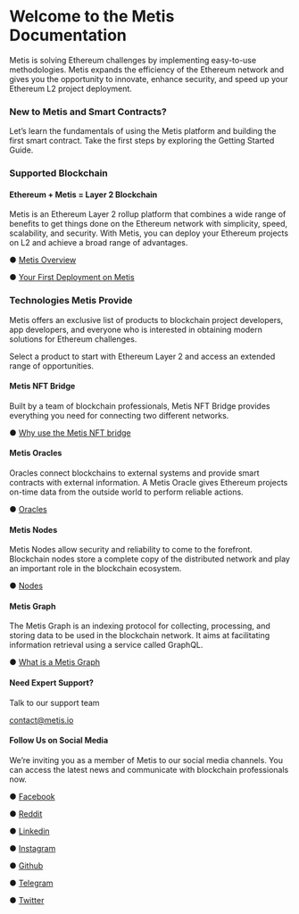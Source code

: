 # Welcome to the Metis Documentation

Metis is solving Ethereum challenges by implementing easy-to-use methodologies. Metis expands the efficiency of the Ethereum network and gives you the opportunity to innovate, enhance security, and speed up your Ethereum L2 project deployment.

### New to Metis and Smart Contracts? <a href="#_dwjm1jtchshk" id="_dwjm1jtchshk"></a>

Let’s learn the fundamentals of using the Metis platform and building the first smart contract. Take the first steps by exploring the Getting Started Guide.

### Supported Blockchain <a href="#_u8xd4c31zhhy" id="_u8xd4c31zhhy"></a>

#### Ethereum + Metis = Layer 2 Blockchain <a href="#_tco37psc9v48" id="_tco37psc9v48"></a>

Metis is an Ethereum Layer 2 rollup platform that combines a wide range of benefits to get things done on the Ethereum network with simplicity, speed, scalability, and security. With Metis, you can deploy your Ethereum projects on L2 and achieve a broad range of advantages.

●     [Metis Overview](readme/metis-overview.md)

●     [Your First Deployment on Metis](readme/a-complete-guide-to-deploying-on-the-metis-platform.md)

### Technologies Metis Provide <a href="#_7dc02qqfr79w" id="_7dc02qqfr79w"></a>

Metis offers an exclusive list of products to blockchain project developers, app developers, and everyone who is interested in obtaining modern solutions for Ethereum challenges.

Select a product to start with Ethereum Layer 2 and access an extended range of opportunities.

#### Metis NFT Bridge <a href="#_rxl6s4r87tzi" id="_rxl6s4r87tzi"></a>

Built by a team of blockchain professionals, Metis NFT Bridge provides everything you need for connecting two different networks.

●     [Why use the Metis NFT bridge](https://app.gitbook.com/o/G4KKHlD52DFa4pHrw51i/s/MkexAWdCekeDPPCMOdGs/\~/changes/kD3RNZAYVe4u0VhGB046/browse-in-the-metis-technology/metis-nft-bridge/why-use-the-metis-nft-bridge)

#### Metis Oracles <a href="#_9ciejj5cougz" id="_9ciejj5cougz"></a>

Oracles connect blockchains to external systems and provide smart contracts with external information. A Metis Oracle gives Ethereum projects on-time data from the outside world to perform reliable actions.

●     [Oracles](browse-in-the-metis-technology/browse-in-metis-technologies/)

#### Metis Nodes <a href="#_z11ooy9etr4o" id="_z11ooy9etr4o"></a>

Metis Nodes allow security and reliability to come to the forefront. Blockchain nodes store a complete copy of the distributed network and play an important role in the blockchain ecosystem.

●     [Nodes](browse-in-the-metis-technology/an-introduction-to-protocol-in-detail/)

#### Metis Graph <a href="#_s7n3z5vmr8nt" id="_s7n3z5vmr8nt"></a>

The Metis Graph is an indexing protocol for collecting, processing, and storing data to be used in the blockchain network. It aims at facilitating information retrieval using a service called GraphQL.

●    [ What is a Metis Graph](browse-in-the-metis-technology/what-is-the-metis-graph.md)

#### Need Expert Support? <a href="#_vl1m2qrsjggl" id="_vl1m2qrsjggl"></a>

Talk to our support team

[contact@metis.io](mailto:contact@metis.io)

#### Follow Us on Social Media <a href="#_2jy0l7vosvdw" id="_2jy0l7vosvdw"></a>

We’re inviting you as a member of Metis to our social media channels. You can access the latest news and communicate with blockchain professionals now.

●     [Facebook](https://www.facebook.com/M-E-T-I-S-103395985423004?\_rdc=1&\_rdr)

●     [Reddit](https://www.reddit.com/r/METIS\_IO/)

●     [Linkedin](https://www.linkedin.com/company/metislab-io/mycompany/)

●     [Instagram](https://www.instagram.com/metisdao/)

●     [Github](https://github.com/MetisProtocol)

●     [Telegram](https://t.me/MetisDAO)

●     [Twitter](https://twitter.com/MetisDAO)

